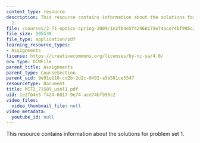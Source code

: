 ```yaml
---
content_type: resource
description: This resource contains information about the solutions for problem set
  1.
file: /courses/2-71-optics-spring-2009/1e2fb4e5f42468179e74ace74bf995c2_MIT2_71S09_usol1.pdf
file_size: 205539
file_type: application/pdf
learning_resource_types:
- Assignments
license: https://creativecommons.org/licenses/by-nc-sa/4.0/
ocw_type: OCWFile
parent_title: Assignments
parent_type: CourseSection
parent_uid: 9e91e110-cd2b-2d2c-0492-a5b581ce5547
resourcetype: Document
title: MIT2_71S09_usol1.pdf
uid: 1e2fb4e5-f424-6817-9e74-ace74bf995c2
video_files:
  video_thumbnail_file: null
video_metadata:
  youtube_id: null
---
```

This resource contains information about the solutions for problem set 1.